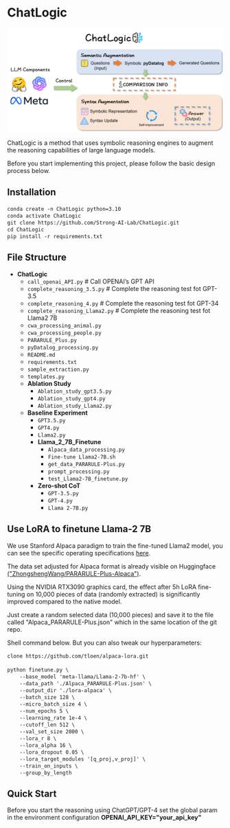 # ChatLogic

![ChatLogic Framework](ChatLogic.png)


ChatLogic is a method that uses symbolic reasoning engines to augment the reasoning capabilities of large language models.

Before you start implementing this project, please follow the basic design process below.

## Installation

```shell
conda create -n ChatLogic python=3.10
conda activate ChatLogic
git clone https://github.com/Strong-AI-Lab/ChatLogic.git
cd ChatLogic
pip install -r requirements.txt
```

## File Structure

- **ChatLogic**
    - `call_openai_API.py`  # Call OPENAI’s GPT API
    - `complete_reasoning_3.5.py`  # Complete the reasoning test fot GPT-3.5
    - `complete_reasoning_4.py`  # Complete the reasoning test fot GPT-34
    - `complete_reasoning_Llama2.py` # Complete the reasoning test fot Llama2 7B
    - `cwa_processing_animal.py`
    - `cwa_processing_people.py`
    - `PARARULE_Plus.py`
    - `pyDatalog_processing.py`
    - `README.md`
    - `requirements.txt`
    - `sample_extraction.py`
    - `templates.py`
    - **Ablation Study**
        - `Ablation_study_gpt3.5.py`
        - `Ablation_study_gpt4.py`
        - `Ablation_study_Llama2.py`
    - **Baseline Experiment**
        - `GPT3.5.py`
        - `GPT4.py`
        - `Llama2.py`
        - **Llama_2_7B_Finetune**
            - `Alpaca_data_processing.py`
            - `Fine-tune Llama2-7B.sh`
            - `get_data_PARARULE-Plus.py`
            - `prompt_processing.py`
            - `test_Llama2-7B_finetune.py`
        - **Zero-shot CoT**
            - `GPT-3.5.py`
            - `GPT-4.py`
            - `Llama 2-7B.py`


## Use LoRA to finetune Llama-2 7B

We use Stanford Alpaca paradigm to train the fine-tuned Llama2 model, you can see the specific operating specifications [here](https://github.com/tloen/alpaca-lora).

The data set adjusted for Alpaca format is already visible on Huggingface [("ZhongshengWang/PARARULE-Plus-Alpaca")](https://huggingface.co/datasets/ZhongshengWang/PARARULE-Plus-Alpaca).

Using the NVIDIA RTX3090 graphics card, the effect after 5h LoRA fine-tuning on 10,000 pieces of data (randomly extracted) is significantly improved compared to the native model.

Just create a random selected data (10,000 pieces) and save it to the file called "Alpaca_PARARULE-Plus.json" which in the same location of the git repo.

Shell command below. But you can also tweak our hyperparameters:


```shell
clone https://github.com/tloen/alpaca-lora.git

python finetune.py \
    --base_model 'meta-llama/Llama-2-7b-hf' \
    --data_path './Alpaca_PARARULE-Plus.json' \
    --output_dir './lora-alpaca' \
    --batch_size 128 \
    --micro_batch_size 4 \
    --num_epochs 5 \
    --learning_rate 1e-4 \
    --cutoff_len 512 \
    --val_set_size 2000 \
    --lora_r 8 \
    --lora_alpha 16 \
    --lora_dropout 0.05 \
    --lora_target_modules '[q_proj,v_proj]' \
    --train_on_inputs \
    --group_by_length
```
## Quick Start

Before you start the reasoning using ChatGPT/GPT-4 set the global param in the environment configuration **OPENAI_API_KEY="your_api_key"**